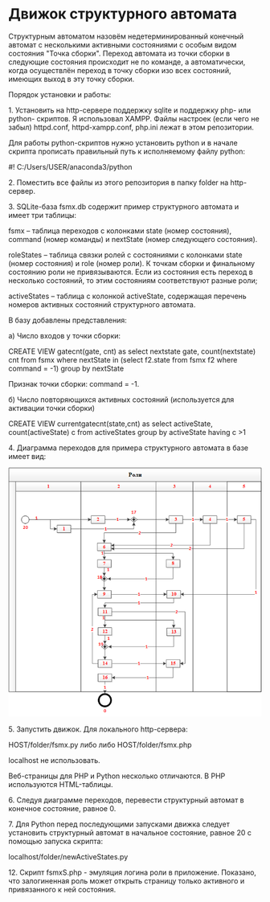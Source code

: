 # Движок структурного автомата
<p> Структурным автоматом назовём недетерминированный конечный автомат с несколькими активными состояниями с особым видом состояния "Точка сборки". Переход автомата из точки сборки в следующие состояния происходит не по команде, а автоматически, когда осуществлён переход в точку сборки изо всех состояний, имеющих выход в эту точку сборки.
<p> Порядок установки и работы:
<p>1. Установить на http-сервере поддержку sqlite и поддержку php- или python- скриптов. Я использовал XAMPP. Файлы настроек (если чего не забыл) httpd.conf, httpd-xampp.conf, php.ini лежат в этом репозитории. 
<p>Для работы python-скриптов нужно установить python и в начале скрипта прописать правильный путь к исполняемому файлу  python: 
<p>#! C:/Users/USER/anaconda3/python
<p>2. Поместить все файлы из этого репозитория в папку folder на http-сервер.
<p>3. SQLite-база fsmx.db содержит пример структурного автомата и имеет три таблицы:
<p>fsmx 	– таблица переходов с колонками state (номер состояния), command (номер команды) и nextState (номер следующего состояния).
<p>roleStates	– таблица связки ролей с состояниями с колонками state (номер состояния) и role (номер роли). К точкам сборки и финальному состоянию роли не привязываются. Если из состояния есть переход в несколько состояний, то этим состояниям соответствуют разные роли;
<p>activeStates	– таблица	с колонкой activeState, содержащая перечень номеров активных состояний структурного автомата.
<p>В базу добавлены представления:
<p>а)	Число входов у точки сборки: 
<p>CREATE VIEW gatecnt(gate, cnt) as select nextstate gate, count(nextstate) cnt from fsmx  where nextState in (select f2.state from fsmx f2 where command = -1) group by nextState
<p>Признак точки сборки: command = -1.
<p>б)	Число повторяющихся активных состояний (используется для активации точки сборки)
<p>CREATE VIEW currentgatecnt(state,cnt) as select activeState, count(activeState) c from activeStates group by activeState having c >1
<p>4. Диаграмма переходов для примера структурного автомата в базе имеет вид:

![s](https://github.com/GrigoryevV/StructuralStateMachine/blob/main/fsmx.png)

<p>5. Запустить движок. Для локального  http-сервера:
<p>HOST/folder/fsmx.py либо либо HOST/folder/fsmx.php
<p> localhost не использовать.  
<p>Веб-страницы для PHP и Python несколько отличаются. В PHP используются HTML-таблицы. 
<p>6. Следуя диаграмме переходов, перевести структурный автомат в конечное состояние, равное 0.
<p>7. Для Python перед последующими запусками движка следует установить структурный автомат в начальное состояние, равное 20 с помощью запуска скрипта:
<p>localhost/folder/newActiveStates.py
<p>12. Скрипт fsmxS.php - эмуляция логина роли в приложение. Показано, что залогиненная роль может открыть страницу только активного и привязанного к ней состояния.





